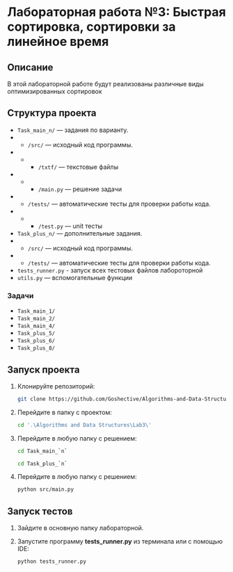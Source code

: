 # Лабораторная работа №3: Быстрая сортировка, сортировки за линейное время

## Описание
В этой лабораторной работе будут реализованы различные виды оптимизированных сортировок

## Структура проекта
- `Task_main_n/` — задания по варианту.
- - `/src/` — исходный код программы.
- - - `/txtf/` — текстовые файлы
- - - `/main.py` — решение задачи
- - `/tests/` — автоматические тесты для проверки работы кода.
- - - `/test.py` — unit тесты
- `Task_plus_n/` — дополнительные задания.
- - `/src/` — исходный код программы.
- - `/tests/` — автоматические тесты для проверки работы кода.
- `tests_runner.py` - запуск всех тестовых файлов лабороторной
- `utils.py` — вспомогательные функции

### Задачи
- `Task_main_1/`
- `Task_main_2/`
- `Task_main_4/`
- `Task_plus_5/`
- `Task_plus_6/`
- `Task_plus_8/`

## Запуск проекта
1. Клонируйте репозиторий:
   ```bash
   git clone https://github.com/Goshective/Algorithms-and-Data-Structures
   ```
2. Перейдите в папку с проектом:
   ```bash
   cd '.\Algorithms and Data Structures\Lab3\'
   ```
3. Перейдите в любую папку с решением:
   ```bash
   cd Task_main_`n`
   ```
   ```bash
   cd Task_plus_`n`
   ```
4. Перейдите в любую папку с решением:
   ```bash
   python src/main.py
   ```

## Запуск тестов
1. Зайдите в основную папку лабораторной.

2. Запустите программу **tests_runner.py** из терминала или с помощью IDE:
   ```bash
   python tests_runner.py
   ```